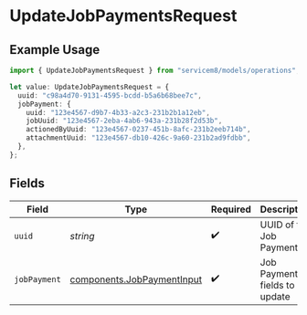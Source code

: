 # UpdateJobPaymentsRequest

## Example Usage

```typescript
import { UpdateJobPaymentsRequest } from "servicem8/models/operations";

let value: UpdateJobPaymentsRequest = {
  uuid: "c98a4d70-9131-4595-bcdd-b5a6b68bee7c",
  jobPayment: {
    uuid: "123e4567-d9b7-4b33-a2c3-231b2b1a12eb",
    jobUuid: "123e4567-2eba-4ab6-943a-231b28f2d53b",
    actionedByUuid: "123e4567-0237-451b-8afc-231b2eeb714b",
    attachmentUuid: "123e4567-db10-426c-9a60-231b2ad9fdbb",
  },
};
```

## Fields

| Field                                                                    | Type                                                                     | Required                                                                 | Description                                                              |
| ------------------------------------------------------------------------ | ------------------------------------------------------------------------ | ------------------------------------------------------------------------ | ------------------------------------------------------------------------ |
| `uuid`                                                                   | *string*                                                                 | :heavy_check_mark:                                                       | UUID of the Job Payment                                                  |
| `jobPayment`                                                             | [components.JobPaymentInput](../../models/components/jobpaymentinput.md) | :heavy_check_mark:                                                       | Job Payment fields to update                                             |